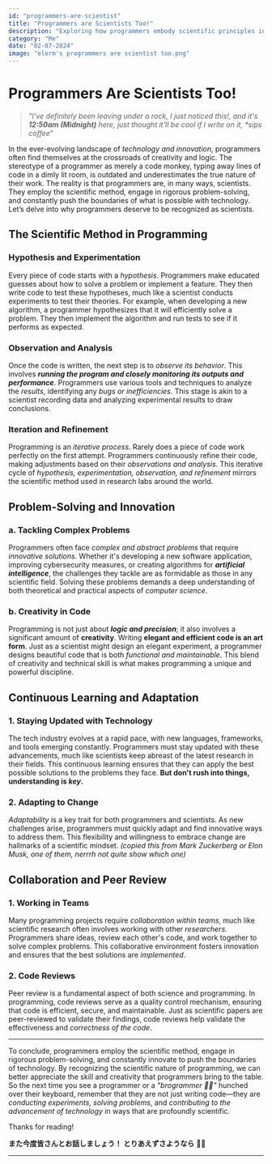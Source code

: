 ```yaml
---
id: "programmers-are-scientist"
title: "Programmers are Scientists Too!"
description: "Exploring how programmers embody scientific principles in problem-solving and innovation."
category: "Me"
date: "02-07-2024"
image: "elorm's programmers are scientist too.png"
---
```


# Programmers Are Scientists Too!

> _"I've definitely been leaving under a rock, I just noticed this!, and it's **12:50am (Midnight)** here, just thought it'll be cool if I write on it, \*sips coffee"_

In the ever-evolving landscape of _technology and innovation_, programmers often find themselves at the crossroads of creativity and logic. The stereotype of a programmer as merely a code monkey, typing away lines of code in a dimly lit room, is outdated and underestimates the true nature of their work. The reality is that programmers are, in many ways, scientists. They employ the scientific method, engage in rigorous problem-solving, and constantly push the boundaries of what is possible with technology. Let’s delve into why programmers deserve to be recognized as scientists.

## The Scientific Method in Programming

### Hypothesis and Experimentation

Every piece of code starts with a _hypothesis_. Programmers make educated guesses about how to solve a problem or implement a feature. They then write code to test these hypotheses, much like a scientist conducts experiments to test their theories. For example, when developing a new algorithm, a programmer hypothesizes that it will efficiently solve a problem. They then implement the algorithm and run tests to see if it performs as expected.

### Observation and Analysis

Once the code is written, the next step is to _observe its behavior_. This involves _***running the program and closely monitoring its outputs and performance***_. Programmers use various tools and techniques to analyze the _results_, identifying any _bugs or inefficiencies._ This stage is akin to a scientist recording data and analyzing experimental results to draw conclusions.

### Iteration and Refinement

Programming is an _iterative process_. Rarely does a piece of code work perfectly on the first attempt. Programmers continuously refine their code, making adjustments based on their _observations and analysis_. This iterative cycle of _hypothesis, experimentation, observation, and refinement_ mirrors the scientific method used in research labs around the world.

## Problem-Solving and Innovation

### a. Tackling Complex Problems

Programmers often face _complex and abstract problems_ that require _innovative solutions._ Whether it's developing a new software application, improving cybersecurity measures, or creating algorithms for _***artificial intelligence***_, the challenges they tackle are as formidable as those in any scientific field. Solving these problems demands a deep understanding of both theoretical and practical aspects of _computer science_.

### b. Creativity in Code

Programming is not just about _***logic and precision***_; it also involves a significant amount of **creativity**. Writing **elegant and efficient code is an art form**. Just as a scientist might design an elegant experiment, a programmer designs beautiful code that is both _functional and maintainable_. This blend of creativity and technical skill is what makes programming a unique and powerful discipline.

## Continuous Learning and Adaptation

### 1. Staying Updated with Technology

The tech industry evolves at a rapid pace, with new languages, frameworks, and tools emerging constantly. Programmers must stay updated with these advancements, much like scientists keep abreast of the latest research in their fields. This continuous learning ensures that they can apply the best possible solutions to the problems they face.
**But don't rush into things, understanding is _key_.**

### 2. Adapting to Change

_Adaptability_ is a key trait for both programmers and scientists. As new challenges arise, programmers must quickly adapt and find innovative ways to address them. This flexibility and willingness to embrace change are hallmarks of a scientific mindset.
_(copied this from Mark Zuckerberg or Elon Musk, one of them, nerrrh not quite show which one)_

## Collaboration and Peer Review

### 1. Working in Teams

Many programming projects require _collaboration within teams_, much like scientific research often involves working with other _researchers_. Programmers share ideas, review each other's code, and work together to solve complex problems. This collaborative environment fosters innovation and ensures that the best solutions are _implemented_.

### 2. Code Reviews

Peer review is a fundamental aspect of both science and programming. In programming, code reviews serve as a quality control mechanism, ensuring that code is efficient, secure, and maintainable. Just as scientific papers are peer-reviewed to validate their findings, code reviews help validate the effectiveness and _correctness of the code_.

---

To conclude, programmers employ the scientific method, engage in rigorous problem-solving, and constantly innovate to push the boundaries of technology. By recognizing the scientific nature of programming, we can better appreciate the skill and creativity that programmers bring to the table. So the next time you see a programmer or a _"brogrammer 💪🏾"_ hunched over their keyboard, remember that they are not just writing code—they are _conducting experiments, solving problems_, and _contributing to the advancement of technology_ in ways that are profoundly scientific.

Thanks for reading!

**また今度皆さんとお話しましょう！
とりあえずさようなら** 🍜🍙

---
